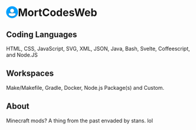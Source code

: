 # <img src="user.png" width="32" style="float:left;"></img> MortCodesWeb

## Coding Languages
HTML, CSS, JavaScript, SVG, XML, JSON, Java, Bash, Svelte, Coffeescript, and Node.JS
## Workspaces
Make/Makefile, Gradle, Docker, Node.js Package(s) and Custom.
## About
Minecraft mods? A thing from the past envaded by stans. lol
